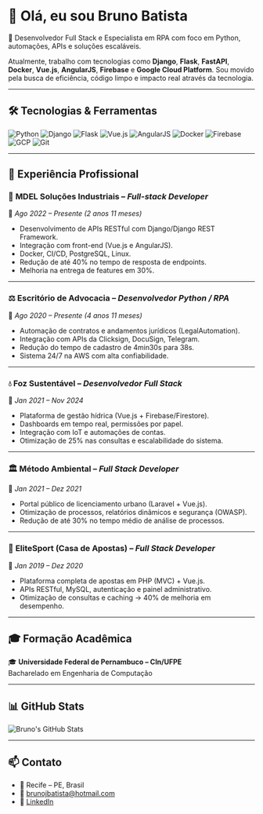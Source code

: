 # 👋 Olá, eu sou Bruno Batista

🚀 Desenvolvedor Full Stack e Especialista em RPA com foco em Python, automações, APIs e soluções escaláveis.

Atualmente, trabalho com tecnologias como **Django**, **Flask**, **FastAPI**, **Docker**, **Vue.js**, **AngularJS**, **Firebase** e **Google Cloud Platform**. Sou movido pela busca de eficiência, código limpo e impacto real através da tecnologia.

---

## 🛠️ Tecnologias & Ferramentas

![Python](https://img.shields.io/badge/-Python-black?style=flat-square&logo=python)
![Django](https://img.shields.io/badge/-Django-black?style=flat-square&logo=django)
![Flask](https://img.shields.io/badge/-Flask-black?style=flat-square&logo=flask)
![Vue.js](https://img.shields.io/badge/-Vue.js-black?style=flat-square&logo=vue.js)
![AngularJS](https://img.shields.io/badge/-AngularJS-black?style=flat-square&logo=angularjs)
![Docker](https://img.shields.io/badge/-Docker-black?style=flat-square&logo=docker)
![Firebase](https://img.shields.io/badge/-Firebase-black?style=flat-square&logo=firebase)
![GCP](https://img.shields.io/badge/-Google_Cloud-black?style=flat-square&logo=google-cloud)
![Git](https://img.shields.io/badge/-Git-black?style=flat-square&logo=git)

---

## 💼 Experiência Profissional

### 🏢 **MDEL Soluções Industriais** – *Full-stack Developer*  
📍 *Ago 2022 – Presente (2 anos 11 meses)*  
- Desenvolvimento de APIs RESTful com Django/Django REST Framework.
- Integração com front-end (Vue.js e AngularJS).
- Docker, CI/CD, PostgreSQL, Linux.
- Redução de até 40% no tempo de resposta de endpoints.
- Melhoria na entrega de features em 30%.

---

### ⚖️ **Escritório de Advocacia** – *Desenvolvedor Python / RPA*  
📍 *Ago 2020 – Presente (4 anos 11 meses)*  
- Automação de contratos e andamentos jurídicos (LegalAutomation).
- Integração com APIs da Clicksign, DocuSign, Telegram.
- Redução do tempo de cadastro de 4min30s para 38s.
- Sistema 24/7 na AWS com alta confiabilidade.

---

### 💧 **Foz Sustentável** – *Desenvolvedor Full Stack*  
📍 *Jan 2021 – Nov 2024*  
- Plataforma de gestão hídrica (Vue.js + Firebase/Firestore).
- Dashboards em tempo real, permissões por papel.
- Integração com IoT e automações de contas.
- Otimização de 25% nas consultas e escalabilidade do sistema.

---

### 🏛️ **Método Ambiental** – *Full Stack Developer*  
📍 *Jan 2021 – Dez 2021*  
- Portal público de licenciamento urbano (Laravel + Vue.js).
- Otimização de processos, relatórios dinâmicos e segurança (OWASP).
- Redução de até 30% no tempo médio de análise de processos.

---

### 🎯 **EliteSport (Casa de Apostas)** – *Full Stack Developer*  
📍 *Jan 2019 – Dez 2020*  
- Plataforma completa de apostas em PHP (MVC) + Vue.js.
- APIs RESTful, MySQL, autenticação e painel administrativo.
- Otimização de consultas e caching → 40% de melhoria em desempenho.

---

## 🎓 Formação Acadêmica

🎓 **Universidade Federal de Pernambuco – CIn/UFPE**  
Bacharelado em Engenharia de Computação

---

## 📊 GitHub Stats

![Bruno's GitHub Stats](https://github-readme-stats.vercel.app/api?username=brunobatista&show_icons=true&theme=radical)

---

## 📫 Contato

- 📍 Recife – PE, Brasil  
- 📧 brunojbatista@hotmail.com  
- 💼 [LinkedIn](https://www.linkedin.com/in/bjnb)  
